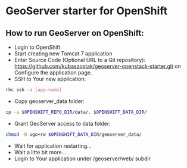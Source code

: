 GeoServer starter for OpenShift
===============================

How to run GeoServer on OpenShift:
----------------------------------

- Login to OpenShift
- Start creating new Tomcat 7 application
- Enter Source Code (Optional URL to a Git repository):
  https://github.com/kubaszostak/geoserver-openstack-starter.git
  on Configure the application page.
- SSH to Your new application: 
```sh
rhc ssh -a [app-name]
```
- Copy geoserver_data folder: 
```sh
cp -a $OPENSHIFT_REPO_DIR/data/. $OPENSHIFT_DATA_DIR/
```
- Grant GeoServer access to data folder: 
```sh
chmod -R ugo+rw $OPENSHIFT_DATA_DIR/geoserver_data/
```
- Wait for application restarting...
- Wait a litte bit more...
- Login to Your application under /geoserver/web/ subdir
